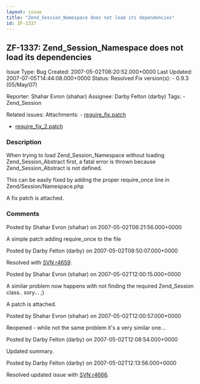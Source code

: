 ```yaml
---
layout: issue
title: "Zend_Session_Namespace does not load its dependencies"
id: ZF-1337
---
```


ZF-1337: Zend\_Session\_Namespace does not load its dependencies
----------------------------------------------------------------

 Issue Type: Bug Created: 2007-05-02T06:20:52.000+0000 Last Updated: 2007-07-05T14:44:08.000+0000 Status: Resolved Fix version(s): - 0.9.3 (05/May/07)
 
 Reporter:  Shahar Evron (shahar)  Assignee:  Darby Felton (darby)  Tags: - Zend\_Session
 
 Related issues: 
 Attachments: - [require\_fix.patch](/issues/secure/attachment/10460/require_fix.patch)
- [require\_fix\_2.patch](/issues/secure/attachment/10461/require_fix_2.patch)
 
### Description

When trying to load Zend\_Session\_Namespace without loading Zend\_Session\_Abstract first, a fatal error is thrown because Zend\_Session\_Abstract is not defined.

This can be easily fixed by adding the proper require\_once line in Zend/Session/Namespace.php

A fix patch is attached.

 

 

### Comments

Posted by Shahar Evron (shahar) on 2007-05-02T06:21:56.000+0000

A simple patch adding require\_once to the file

 

 

Posted by Darby Felton (darby) on 2007-05-02T08:50:07.000+0000

Resolved with [SVN r4659](http://framework.zend.com/fisheye/changelog/Zend_Framework/?cs=4659).

 

 

Posted by Shahar Evron (shahar) on 2007-05-02T12:00:15.000+0000

A similar problem now happens with not finding the required Zend\_Session class.. sory... ;)

A patch is attached.

 

 

Posted by Shahar Evron (shahar) on 2007-05-02T12:00:57.000+0000

Reopened - while not the same problem it's a very similar one...

 

 

Posted by Darby Felton (darby) on 2007-05-02T12:08:54.000+0000

Updated summary.

 

 

Posted by Darby Felton (darby) on 2007-05-02T12:13:56.000+0000

Resolved updated issue with [SVN r4666](http://framework.zend.com/fisheye/changelog/Zend_Framework/?cs=4666).

 

 